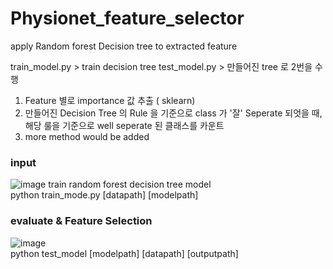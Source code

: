 # Physionet_feature_selector
apply Random forest Decision tree to extracted feature 

train_model.py > train decision tree
test_model.py > 만들어진 tree 로 2번을 수행 

1. Feature 별로 importance 값 추출 ( sklearn)
2. 만들어진 Decision Tree 의 Rule 을 기준으로 class 가 '잘' Seperate 되엇을 때, 해당 룰을 기준으로 well seperate 된 클래스를 카운트 
3. more method would be added


### input
![image](https://user-images.githubusercontent.com/80017879/121106756-9a2cf880-c841-11eb-9312-ad741e782b37.png)
train random forest decision tree model  
python train_mode.py [datapath] [modelpath]

### evaluate & Feature Selection 

![image](https://user-images.githubusercontent.com/80017879/121106971-0c9dd880-c842-11eb-9777-507a2537b05f.png)  
python test_model [modelpath] [datapath] [outputpath]  
